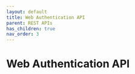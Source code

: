 ```yaml
---
layout: default
title: Web Authentication API
parent: REST APIs
has_children: true
nav_order: 3
---
```

# Web Authentication API
